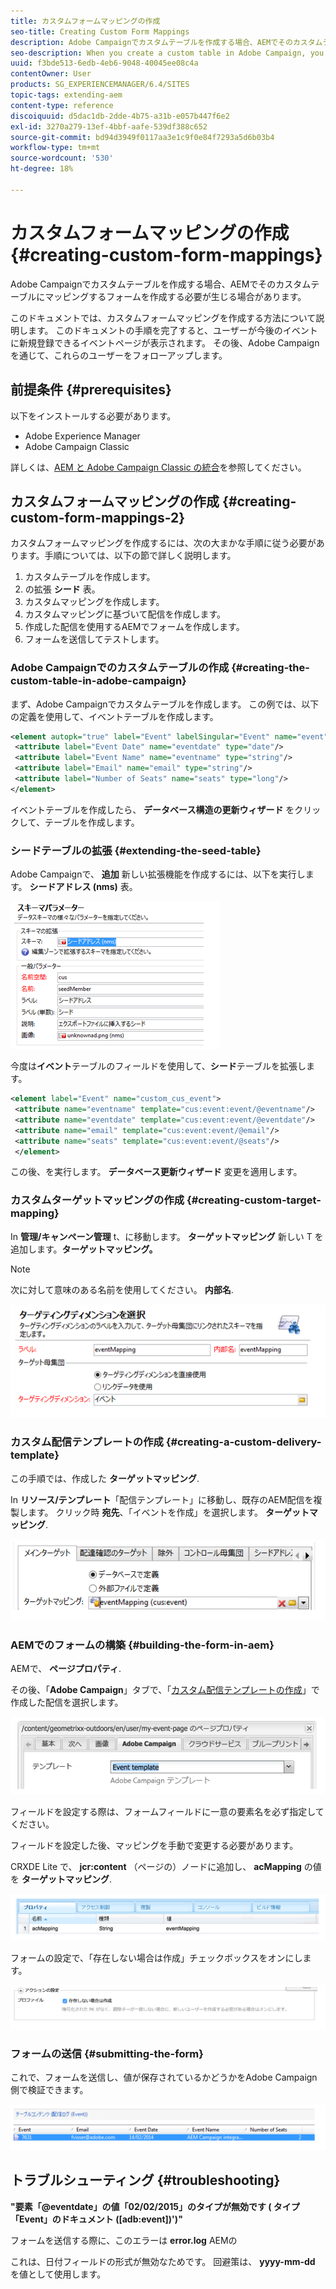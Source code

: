 ```yaml
---
title: カスタムフォームマッピングの作成
seo-title: Creating Custom Form Mappings
description: Adobe Campaignでカスタムテーブルを作成する場合、AEMでそのカスタムテーブルにマッピングするフォームを作成する必要が生じる場合があります
seo-description: When you create a custom table in Adobe Campaign, you may want to build a form in AEM that maps to that custom table
uuid: f3bde513-6edb-4eb6-9048-40045ee08c4a
contentOwner: User
products: SG_EXPERIENCEMANAGER/6.4/SITES
topic-tags: extending-aem
content-type: reference
discoiquuid: d5dac1db-2dde-4b75-a31b-e057b447f6e2
exl-id: 3270a279-13ef-4bbf-aafe-539df388c652
source-git-commit: bd94d3949f0117aa3e1c9f0e84f7293a5d6b03b4
workflow-type: tm+mt
source-wordcount: '530'
ht-degree: 18%

---
```


# カスタムフォームマッピングの作成{#creating-custom-form-mappings}

Adobe Campaignでカスタムテーブルを作成する場合、AEMでそのカスタムテーブルにマッピングするフォームを作成する必要が生じる場合があります。

このドキュメントでは、カスタムフォームマッピングを作成する方法について説明します。 このドキュメントの手順を完了すると、ユーザーが今後のイベントに新規登録できるイベントページが表示されます。 その後、Adobe Campaignを通じて、これらのユーザーをフォローアップします。

## 前提条件 {#prerequisites}

以下をインストールする必要があります。

* Adobe Experience Manager
* Adobe Campaign Classic

詳しくは、[AEM と Adobe Campaign Classic の統合](/help/sites-administering/campaignonpremise.md)を参照してください。

## カスタムフォームマッピングの作成 {#creating-custom-form-mappings-2}

カスタムフォームマッピングを作成するには、次の大まかな手順に従う必要があります。手順については、以下の節で詳しく説明します。

1. カスタムテーブルを作成します。
1. の拡張 **シード** 表。
1. カスタムマッピングを作成します。
1. カスタムマッピングに基づいて配信を作成します。
1. 作成した配信を使用するAEMでフォームを作成します。
1. フォームを送信してテストします。

### Adobe Campaignでのカスタムテーブルの作成 {#creating-the-custom-table-in-adobe-campaign}

まず、Adobe Campaignでカスタムテーブルを作成します。 この例では、以下の定義を使用して、イベントテーブルを作成します。

```xml
<element autopk="true" label="Event" labelSingular="Event" name="event">
 <attribute label="Event Date" name="eventdate" type="date"/>
 <attribute label="Event Name" name="eventname" type="string"/>
 <attribute label="Email" name="email" type="string"/>
 <attribute label="Number of Seats" name="seats" type="long"/>
</element>
```

イベントテーブルを作成したら、 **データベース構造の更新ウィザード** をクリックして、テーブルを作成します。

### シードテーブルの拡張 {#extending-the-seed-table}

Adobe Campaignで、 **追加** 新しい拡張機能を作成するには、以下を実行します。 **シードアドレス (nms)** 表。

![chlimage_1-194](assets/chlimage_1-194.png)

今度は&#x200B;**イベント**&#x200B;テーブルのフィールドを使用して、**シード**&#x200B;テーブルを拡張します。

```xml
<element label="Event" name="custom_cus_event">
 <attribute name="eventname" template="cus:event:event/@eventname"/>
 <attribute name="eventdate" template="cus:event:event/@eventdate"/>
 <attribute name="email" template="cus:event:event/@email"/>
 <attribute name="seats" template="cus:event:event/@seats"/>
 </element>
```

この後、を実行します。 **データベース更新ウィザード** 変更を適用します。

### カスタムターゲットマッピングの作成 {#creating-custom-target-mapping}

In **管理/キャンペーン管理** t、に移動します。 **ターゲットマッピング** 新しい T を追加します。**ターゲットマッピング。**

>[!NOTE]
>
>次に対して意味のある名前を使用してください。 **内部名**.

![chlimage_1-195](assets/chlimage_1-195.png)

### カスタム配信テンプレートの作成 {#creating-a-custom-delivery-template}

この手順では、作成した **ターゲットマッピング**.

In **リソース/テンプレート**「配信テンプレート」に移動し、既存のAEM配信を複製します。 クリック時 **宛先**、「イベントを作成」を選択します。 **ターゲットマッピング**.

![chlimage_1-196](assets/chlimage_1-196.png)

### AEMでのフォームの構築 {#building-the-form-in-aem}

AEMで、 **ページプロパティ**.

その後、「**Adobe Campaign**」タブで、「[カスタム配信テンプレートの作成](#creating-a-custom-delivery-template)」で作成した配信を選択します。

![chlimage_1-197](assets/chlimage_1-197.png)

フィールドを設定する際は、フォームフィールドに一意の要素名を必ず指定してください。

フィールドを設定した後、マッピングを手動で変更する必要があります。

CRXDE Lite で、 **jcr:content** （ページの）ノードに追加し、 **acMapping** の値を **ターゲットマッピング**.

![chlimage_1-198](assets/chlimage_1-198.png)

フォームの設定で、「存在しない場合は作成」チェックボックスをオンにします。

![chlimage_1-199](assets/chlimage_1-199.png)

### フォームの送信 {#submitting-the-form}

これで、フォームを送信し、値が保存されているかどうかをAdobe Campaign側で検証できます。

![chlimage_1-200](assets/chlimage_1-200.png)

## トラブルシューティング {#troubleshooting}

**&quot;要素「@eventdate」の値「02/02/2015」のタイプが無効です ( タイプ「Event」のドキュメント ([adb:event])&#39;)&quot;**

フォームを送信する際に、このエラーは **error.log** AEMの

これは、日付フィールドの形式が無効なためです。 回避策は、 **yyyy-mm-dd** を値として使用します。
